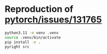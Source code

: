 # Reproduction of [pytorch/issues/131765](https://github.com/pytorch/pytorch/issues/131765)

```bash
python3.11 -m venv .venv
source .venv/bin/activate
pip install -e .
pyright src
```
